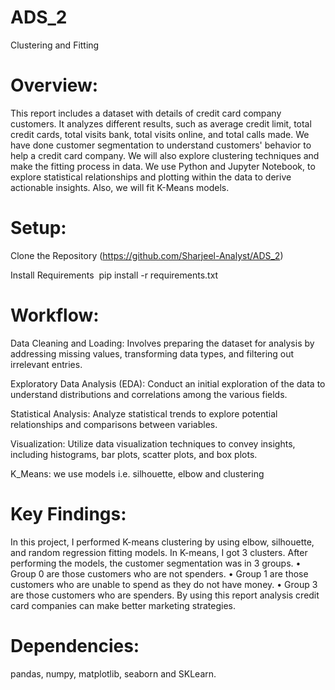# ADS_2
Clustering and Fitting

# Overview:
This report includes a dataset with details of credit card company customers. It analyzes different results, such as average credit limit, total credit cards, total visits bank, total visits online, and total calls made. We have done customer segmentation to understand customers' behavior to help a credit card company. We will also explore clustering techniques and make the fitting process in data.  We use Python and Jupyter Notebook, to explore statistical relationships and plotting within the data to derive actionable insights. Also, we will fit K-Means models.

# Setup:

Clone the Repository (https://github.com/Sharjeel-Analyst/ADS_2)

Install Requirements  pip install -r requirements.txt  

# Workflow:

Data Cleaning and Loading: Involves preparing the dataset for analysis by addressing missing values, transforming data types, and filtering out irrelevant entries.

Exploratory Data Analysis (EDA): Conduct an initial exploration of the data to understand distributions and correlations among the various fields.

Statistical Analysis: Analyze statistical trends to explore potential relationships and comparisons between variables.

Visualization: Utilize data visualization techniques to convey insights, including histograms, bar plots, scatter plots, and box plots.

K_Means: we use models i.e. silhouette, elbow and clustering 

# Key Findings:

In this project, I performed K-means clustering by using elbow, silhouette, and random regression fitting models. In K-means, I got 3 clusters. After performing the models, the customer segmentation was in 3 groups.
•	Group 0 are those customers who are not spenders.
•	Group 1 are those customers who are unable to spend as they do not have money.
•	Group 3 are those customers who are spenders.
By using this report analysis credit card companies can make better marketing strategies.


# Dependencies:

pandas, numpy, matplotlib, seaborn and SKLearn.
